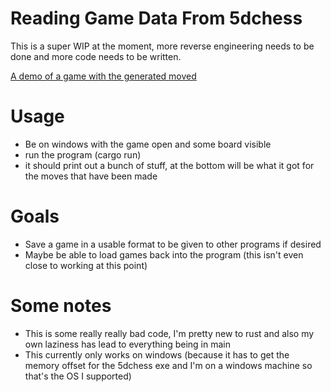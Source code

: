 # Reading Game Data From 5dchess
This is a super WIP at the moment, more reverse engineering needs to be done and more code needs to be written.

[A demo of a game with the generated moved](imgs/Demo.png)

# Usage
- Be on windows with the game open and some board visible
- run the program (cargo run)
- it should print out a bunch of stuff, at the bottom will be what it got for the moves that have been made


# Goals
- Save a game in a usable format to be given to other programs if desired
- Maybe be able to load games back into the program (this isn't even close to working at this point)

# Some notes
- This is some really really bad code, I'm pretty new to rust and also my own laziness has lead to everything being in main
- This currently only works on windows (because it has to get the memory offset for the 5dchess exe and I'm on a windows machine so that's the OS I supported)
